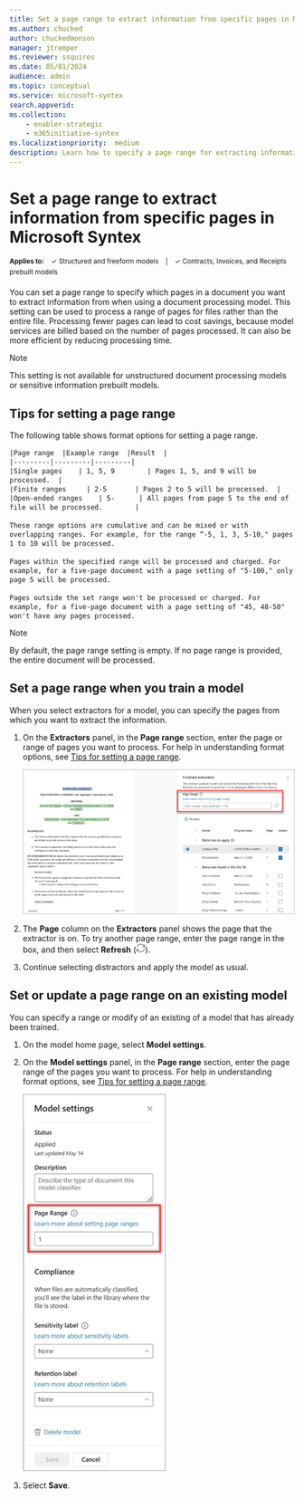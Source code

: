 ```yaml
---
title: Set a page range to extract information from specific pages in Microsoft Syntex
ms.author: chucked
author: chuckedmonson
manager: jtremper
ms.reviewer: ssquires
ms.date: 05/01/2024
audience: admin
ms.topic: conceptual
ms.service: microsoft-syntex
search.appverid: 
ms.collection: 
    - enabler-strategic
    - m365initiative-syntex
ms.localizationpriority:  medium
description: Learn how to specify a page range for extracting information from documents in a SharePoint document library with Microsoft Syntex.
---
```


# Set a page range to extract information from specific pages in Microsoft Syntex

<sup>**Applies to:**  &ensp; &#10003; Structured and freeform models &ensp; | &ensp; &#10003; Contracts, Invoices, and Receipts prebuilt models</sup>

You can set a page range to specify which pages in a document you want to extract information from when using a document processing model. This setting can be used to process a range of pages for files rather than the entire file. Processing fewer pages can lead to cost savings, because model services are billed based on the number of pages processed. It can also be more efficient by reducing processing time.

> [!NOTE]
> This setting is not available for unstructured document processing models or sensitive information prebuilt models.

## Tips for setting a page range

The following table shows format options for setting a page range.

    |Page range  |Example range  |Result  |
    |---------|---------|---------|
    |Single pages    | 1, 5, 9        | Pages 1, 5, and 9 will be processed.  |
    |Finite ranges     | 2-5       | Pages 2 to 5 will be processed.  |
    |Open-ended ranges    | 5-      | All pages from page 5 to the end of file will be processed.        |

    These range options are cumulative and can be mixed or with overlapping ranges. For example, for the range “-5, 1, 3, 5-10," pages 1 to 10 will be processed.

    Pages within the specified range will be processed and charged. For example, for a five-page document with a page setting of "5-100," only page 5 will be processed.

    Pages outside the set range won't be processed or charged. For example, for a five-page document with a page setting of "45, 48-50" won't have any pages processed.

> [!NOTE]
> By default, the page range setting is empty. If no page range is provided, the entire document will be processed.

## Set a page range when you train a model

When you select extractors for a model, you can specify the pages from which you want to extract the information.

1. On the **Extractors** panel, in the **Page range** section, enter the page or range of pages you want to process. For help in understanding format options, see [Tips for setting a page range](#tips-for-setting-a-page-range).

    ![Screenshot of the Extractors panel showing the Page range option.](../media/content-understanding/page-range-extractors-panel.png)

2. The **Page** column on the **Extractors** panel shows the page that the extractor is on. To try another page range, enter the page range in the box, and then select **Refresh** (![Screenshot of the Refresh icon.](../media/content-understanding/refresh-icon.png)).

3. Continue selecting distractors and apply the model as usual.

## Set or update a page range on an existing model

You can specify a range or modify of an existing of a model that has already been trained.

1. On the model home page, select **Model settings**.

2. On the **Model settings** panel, in the **Page range** section, enter the page range of the pages you want to process. For help in understanding format options, see [Tips for setting a page range](#tips-for-setting-a-page-range).

    ![Screenshot of the Model settings panel showing the Page range option.](../media/content-understanding/page-range-model-settings.png)

3. Select **Save**.


<!---

    > [!NOTE]
    > By default, the page range setting is empty. If no page range is provided, the entire document will be processed.

    |Page range  |Example range  |Result  |
    |---------|---------|---------|
    |Single pages    | "1, 5, 9"        | Pages 1, 5, and 9 will be processed.  |
    |Finite ranges     | “2-5”       | Pages 2 to 5 will be processed.  |
    |Open-ended ranges    | "5-"      | All pages from page 5 to the end of file will be processed.        |

    These range options are cumulative and can be mixed or with overlapping ranges. For example, for the range “-5, 1, 3, 5-10," pages 1 to 10 will be processed.

    Pages within the specified range will be processed and charged. For example, for a five-page document with a page setting of "5-100," only page 5 will be processed.

    Pages outside the set range won't be processed or charged. For example, for a five-page document with a page setting of "45, 48-50" won't have any pages processed.
--->
